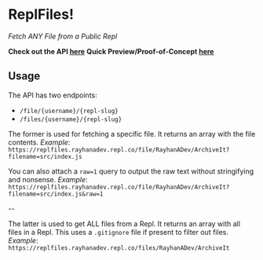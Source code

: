 # **ReplFiles!**
*Fetch ANY File from a Public Repl*

**Check out the API [here](https://replfiles.rayhanadev.repl.co/)**
**Quick Preview/Proof-of-Concept [here](https://replfiles.rayhanadev.repl.co/file/RayhanADev/ArchiveIt?filename=src/index.js&raw=1)**

## Usage
The API has two endpoints:
* `/file/{username}/{repl-slug}`
* `/files/{username}/{repl-slug}`

The former is used for fetching a specific file. It returns an array with the file contents.
*Example*:
`https://replfiles.rayhanadev.repl.co/file/RayhanADev/ArchiveIt?filename=src/index.js`

You can also attach a `raw=1` query to output the raw text without stringifying and nonsense.
*Example*:
`https://replfiles.rayhanadev.repl.co/file/RayhanADev/ArchiveIt?filename=src/index.js&raw=1`

--

The latter is used to get ALL files from a Repl. It returns an array with all files in a Repl. This uses a `.gitignore` file if present to filter out files.
*Example*:
`https://replfiles.rayhanadev.repl.co/files/RayhanADev/ArchiveIt`
